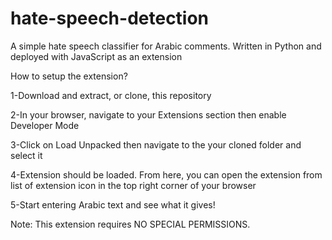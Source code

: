 # hate-speech-detection
A simple hate speech classifier for Arabic comments. Written in Python and deployed with JavaScript as an extension

How to setup the extension?

  1-Download and extract, or clone, this repository
  
  2-In your browser, navigate to your Extensions section then enable Developer Mode
  
  3-Click on Load Unpacked then navigate to the your cloned folder and select it
  
  4-Extension should be loaded. From here, you can open the extension from list of extension icon in the top right corner of your browser
  
  5-Start entering Arabic text and see what it gives!

Note: This extension requires NO SPECIAL PERMISSIONS.
